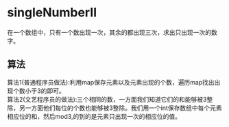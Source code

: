 # singleNumberII
在一个数组中，只有一个数出现一次，其余的都出现三次，求出只出现一次的数字。  

## 算法
算法1(普通程序员做法):利用map保存元素以及元素出现的个数，遍历map找出出现个数小于3的即可。  
算法2(文艺程序员的做法):三个相同的数，一方面我们知道它们的和能够被3整除，另一方面他们每位的个数也能够被3整除。我们用一个int保存数组中每个元素相应位的和，然后mod3,的到的是元素只出现一次的相应位的值。
